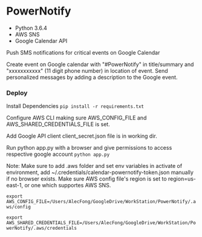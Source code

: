 # PowerNotify

* Python 3.6.4
* AWS SNS
* Google Calendar API

Push SMS notifications for critical events on Google Calendar

Create event on Google calendar with "#PowerNotify" in title/summary and "xxxxxxxxxxx" (11 digit phone number) in location of event. Send personalized messages by adding a description to the Google event.

### Deploy

Install Dependencies
`pip install -r requirements.txt`

Configure AWS CLI making sure AWS_CONFIG_FILE and AWS_SHARED_CREDENTIALS_FILE is set.

Add Google API client client_secret.json file is in working dir.

Run python app.py with a browser and give permissions to access respective google account
`python app.py`

Note: Make sure to add .aws folder and set env variables in activate of environment, add ~/.credentials/calendar-powernotify-token.json manually if no browser exists. Make sure AWS config file's region is set to region=us-east-1, or one which supportes AWS SNS.

`export AWS_CONFIG_FILE=/Users/AlecFong/GoogleDrive/WorkStation/PowerNotify/.aws/config`

`export AWS_SHARED_CREDENTIALS_FILE=/Users/AlecFong/GoogleDrive/WorkStation/PowerNotify/.aws/credentials`
